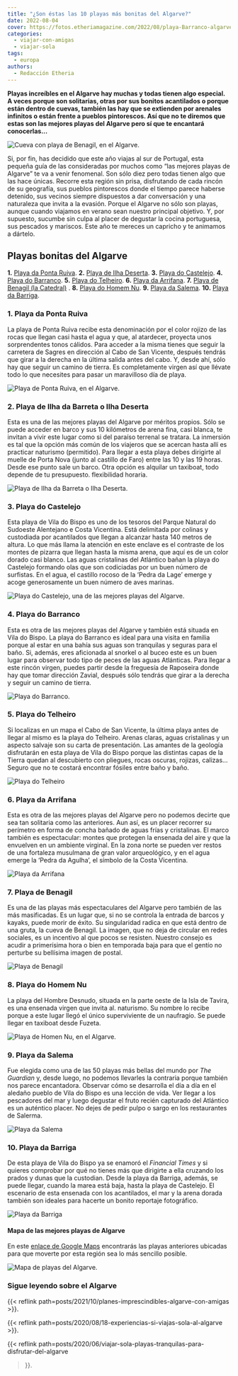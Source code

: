 ```yaml
---
title: "¿Son éstas las 10 playas más bonitas del Algarve?"
date: 2022-08-04
cover: https://fotos.etheriamagazine.com/2022/08/playa-Barranco-algarve.jpg
categories: 
  - viajar-con-amigas
  - viajar-sola
tags: 
  - europa
authors: 
  - Redacción Etheria
---
```


**Playas increíbles en el Algarve hay muchas y todas tienen algo especial. A veces 
porque son solitarias, otras por sus bonitos acantilados o porque están dentro de 
cuevas, también las hay que se extienden por arenales infinitos o están frente a pueblos 
pintorescos. Así que no te diremos que estas son las mejores playas del Algarve pero sí 
que te encantará conocerlas...** 

![Cueva con playa de Benagil, en el Algarve.](https://fotos.etheriamagazine.com/2022/08/playa-cueva-benagil-algarve.jpg "Cueva con playa de Benagil, en el Algarve.")

Si, por fin, has decidido que este año viajas al sur de Portugal, esta pequeña guía de 
las consideradas por muchos como “las mejores playas de Algarve” te va a venir 
fenomenal. Son sólo diez pero todas tienen algo que las hace únicas. Recorre esta región 
sin prisa, disfrutando de cada rincón de su geografía, sus pueblos pintorescos donde el 
tiempo parece haberse detenido, sus vecinos siempre dispuestos a dar conversación y una 
naturaleza que invita a la evasión. Porque el Algarve no sólo son playas, aunque cuando 
viajamos en verano sean nuestro principal objetivo. Y, por supuesto, sucumbe sin culpa 
al placer de degustar la cocina portuguesa, sus pescados y mariscos. Este año te mereces 
un capricho y te animamos a dártelo. 

## Playas bonitas del Algarve

**1\.** [Playa da Ponta Ruiva](#ponta-ruiva). **2\.** [Playa de llha 
Deserta](#ilha-deserta). **3\.** [Playa do Castelejo](#playa-castelejo). **4.** [Playa 
do Barranco](#playa-barranco). **5\.** [Playa do Telheiro](#playa-telheiro). **6\.** 
[Playa da Arrifana](#playa-arrifana). **7\.** [Playa de Benagil (la 
Catedral)](#playa-benagil) . **8\.** [Playa do Homem Nu](#playa-homen). **9\.** [Playa 
da Salema](#playa-salema). **10\.** [Playa da Barriga](#playa-barriga). 

### 1\. Playa da Ponta Ruiva

La playa de Ponta Ruiva recibe esta denominación por el color rojizo de las rocas que 
llegan casi hasta el agua y que, al atardecer, proyecta unos sorprendentes tonos 
cálidos. Para acceder a la misma tienes que seguir la carretera de Sagres en dirección 
al Cabo de San Vicente, después tendrás que girar a la derecha en la última salida antes 
del cabo. Y, desde ahí, sólo hay que seguir un camino de tierra. Es completamente virgen 
así que llévate todo lo que necesites para pasar un maravilloso día de playa. 

![Playa de Ponta Ruiva, en el Algarve.](https://fotos.etheriamagazine.com/2022/08/playa-Ponta-Ruiva-algarve.jpg "Playa de Ponta Ruiva, en el Algarve.")

### 2\. Playa de Ilha da Barreta o Ilha Deserta 

Esta es una de las mejores playas del Algarve por méritos propios. Sólo se puede acceder 
en barco y sus 10 kilómetros de arena fina, casi blanca, te invitan a vivir este lugar 
como si del paraíso terrenal se tratara. La inmersión es tal que la opción más común de 
los viajeros que se acercan hasta allí es practicar naturismo (permitido). Para llegar a 
esta playa debes dirigirte al muelle de Porta Nova (junto al castillo de Faro) entre las 
10 y las 19 horas. Desde ese punto sale un barco. Otra opción es alquilar un taxiboat, 
todo depende de tu presupuesto. flexibilidad horaria. 

![Playa de Ilha da Barreta o Ilha Deserta.](https://fotos.etheriamagazine.com/2022/08/playa-isla-desierta-algarve.jpg "Playa de Ilha da Barreta o Ilha Deserta.")

### 3\. Playa do Castelejo 

Esta playa de Vila do Bispo es uno de los tesoros del Parque Natural do Sudoeste 
Alentejano e Costa Vicentina. Está delimitada por colinas y custodiada por acantilados 
que llegan a alcanzar hasta 140 metros de altura. Lo que más llama la atención en este 
enclave es el contraste de los montes de pizarra que llegan hasta la misma arena, que 
aquí es de un color dorado casi blanco. Las aguas cristalinas del Atlántico bañan la 
playa do Castelejo formando olas que son codiciadas por un buen número de surfistas. En 
el agua, el castillo rocoso de la ‘Pedra da Lage’ emerge y acoge generosamente un buen 
número de aves marinas. 

![Playa do Castelejo, una de las mejores playas del Algarve.](https://fotos.etheriamagazine.com/2022/08/playa-castelejo-algarve.jpg "Playa do Castelejo, una de las mejores playas del Algarve.")

### 4\. Playa do Barranco 

Esta es otra de las mejores playas del Algarve y también está situada en Vila do Bispo. 
La playa do Barranco es ideal para una visita en familia porque al estar en una bahía 
sus aguas son tranquilas y seguras para el baño. Si, además, eres aficionada al snorkel 
o al buceo este es un buen lugar para observar todo tipo de peces de las aguas 
Atlánticas. Para llegar a este rincón virgen, puedes partir desde la freguesía de 
Raposeira donde hay que tomar dirección Zavial, después sólo tendrás que girar a la 
derecha y seguir un camino de tierra. 

![Playa do Barranco.](https://fotos.etheriamagazine.com/2022/08/playa-Barranco-algarve.jpg "Playa do Barranco.")

### 5\. Playa do Telheiro

Si localizas en un mapa el Cabo de San Vicente, la última playa antes de llegar al mismo 
es la playa do Telheiro. Arenas claras, aguas cristalinas y un aspecto salvaje son su 
carta de presentación. Las amantes de la geología disfrutarán en esta playa de Vila do 
Bispo porque las distintas capas de la Tierra quedan al descubierto con pliegues, rocas 
oscuras, rojizas, calizas... Seguro que no te costará encontrar fósiles entre baño y 
baño. 

![Playa do Telheiro](https://fotos.etheriamagazine.com/2022/08/playa-Telheiro-algarve.jpg "Playa do Telheiro.")

### 6\. Playa da Arrifana

Esta es otra de las mejores playas del Algarve pero no podemos decirte que sea tan 
solitaria como las anteriores. Aun así, es un placer recorrer su perímetro en forma de 
concha bañado de aguas frías y cristalinas. El marco también es espectacular: montes que 
protegen la ensenada del aire y que la envuelven en un ambiente virginal. En la zona 
norte se pueden ver restos de una fortaleza musulmana de gran valor arqueológico, y en 
el agua emerge la ‘Pedra da Agulha’, el símbolo de la Costa Vicentina. 

![Playa da Arrifana](https://fotos.etheriamagazine.com/2022/08/playa-arrifana-algarve.jpg "Playa da Arrifana.")

### 7\. Playa de Benagil 

Es una de las playas más espectaculares del Algarve pero también de las más masificadas. 
Es un lugar que, si no se controla la entrada de barcos y kayaks, puede morir de éxito. 
Su singularidad radica en que está dentro de una gruta, la cueva de Benagil. La imagen, 
que no deja de circular en redes sociales, es un incentivo al que pocos se resisten. 
Nuestro consejo es acudir a primerísima hora o bien en temporada baja para que el gentío 
no perturbe su bellísima imagen de postal. 

![Playa de Benagil](https://fotos.etheriamagazine.com/2022/08/playa-Benagil-algarve.jpg "Playa de Benagil.")

### 8\. Playa do Homem Nu

La playa del Hombre Desnudo, situada en la parte oeste de la Isla de Tavira, es una 
ensenada virgen que invita al. naturismo. Su nombre lo recibe porque a este lugar llegó 
el único superviviente de un naufragio. Se puede llegar en taxiboat desde Fuzeta. 

![Playa de Homen Nu, en el Algarve.](https://fotos.etheriamagazine.com/2022/08/playa-Homem-Nu-algarve.jpg "Playa de Homen Nu, en el Algarve.")

### 9\. Playa da Salema

Fue elegida como una de las 50 playas más bellas del mundo por _The Guardian_ y, desde 
luego, no podemos llevarles la contraria porque también nos parece encantadora. Observar 
cómo se desarrolla el día a día en el aledaño pueblo de Vila do Bispo es una lección de 
vida. Ver llegar a los pescadores del mar y luego degustar el fruto recién capturado del 
Atlántico es un auténtico placer. No dejes de pedir pulpo o sargo en los restaurantes de 
Salerma. 

![Playa da Salema](https://fotos.etheriamagazine.com/2022/08/playa-Salema-algarve.jpg "Playa da Salema.")

### 10\. Playa da Barriga 

De esta playa de Vila do Bispo ya se enamoró el _Financial Times_ y si quieres comprobar 
por qué no tienes más que dirigirte a ella cruzando los prados y dunas que la custodian. 
Desde la playa da Barriga, además, se puede llegar, cuando la marea está baja, hasta la 
playa de Castelejo. El escenario de esta ensenada con los acantilados, el mar y la arena 
dorada también son ideales para hacerte un bonito reportaje fotográfico. 

![Playa da Barriga](https://fotos.etheriamagazine.com/2022/08/playa-Barriga-algarve.jpg "Playa da Barriga.")

#### Mapa de las mejores playas de Algarve

En este [enlace de Google Maps](https://goo.gl/maps/GN57dEvdNHtPzXfC9) encontrarás las 
playas anteriores ubicadas para que moverte por esta región sea lo más sencillo posible. 

![Mapa de playas del Algarve.](https://fotos.etheriamagazine.com/2022/08/mapa-playas-algarve.jpg "Mapa de playas del Algarve (haz click en el enlace superior.")

### Sigue leyendo sobre el Algarve

{{< reflink path=posts/2021/10/planes-imprescindibles-algarve-con-amigas >}}. 

{{< reflink path=posts/2020/08/18-experiencias-si-viajas-sola-al-algarve >}}. 

{{< reflink path=posts/2020/06/viajar-sola-playas-tranquilas-para-disfrutar-del-algarve 
>}}.

